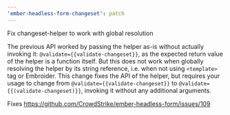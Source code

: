 ```yaml
---
'ember-headless-form-changeset': patch
---
```


Fix changeset-helper to work with global resolution

The previous API worked by passing the helper as-is without actually invoking it: `@validate={{validate-changeset}}`, as the expected return value of the helper is a function itself. But this does not work when globally resolving the helper by its string reference, i.e. when not using `<template>` tag or Embroider. This change fixes the API of the helper, but requires your usage to change from `@validate={{validate-changeset}}` to `@validate={{(validate-changeset)}}`, invoking it without any additional arguments.

Fixes https://github.com/CrowdStrike/ember-headless-form/issues/109
